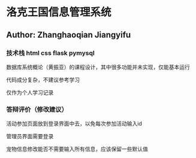 # 洛克王国信息管理系统

## Author: Zhanghaoqian Jiangyifu

### 技术栈 html css flask pymysql

数据库系统概论（黄振亚）的课程设计，其中很多功能并未实现，仅能基本运行

代码成分复杂，不建议参考学习

仅作为个人学习记录

### 答辩评价（修改建议）

活动参加页面放到登录界面中去，以免每次参加活动输入id

管理员界面需要登录

宠物信息修改能否不需要输入所有信息，应该保留一些默认值
